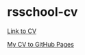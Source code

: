 # rsschool-cv
[Link to CV](https://Alania1997.github.io/rsschool-cv/cv)

[My CV to GitHub Pages](https://Alania1997.github.io/rsschool-cv/)
